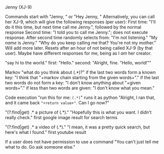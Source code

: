 Jenny (XJ-9)

Commands start with "Jenny, " or "Hey Jenny, "
Alternatively, you can call her XJ-9, which will give the following responses (per user):
	First time: "I'll do it this time, but next time call me Jenny.", followed by the normal response
	Second time: "I told you to call me Jenny."; does not execute response.
	After second time randomly selects from:
		"I'm not listening."
		"My *name* is Jenny."
		"Why do you keep calling me that? You're not my mother."
		Will add more later.
	Resets after an hour of not being called XJ-9 (by that user).
	Maybe have different responses for me, being as I *am* her creator.

"say hi to the world."
	first: "Hello."
	second: "Alright, fine. \"Hello, world!\""

Markov
"what do you think about (.*)?"
if the last two words form a known key:
	"I think that "+markov chain starting from the given words+"."
if the last two words do not form a key:
	"I don't know anything about "+given words+"."
if less than two words are given:
	"I don't know what you mean."

Code execution
"run this for me: `(.*)`"
	runs it as python
	"Alright, I ran that, and it came back `"+return value+"`. Can I go now?"
	
"(?:find|get) .* a picture of (.*)\."
	"Hopefully this is what you want. I didn't really check."
	first google image result for search terms
	
"(?:find|get) .* a video of (.*)\."
	"I mean, it was a pretty quick search, but here's what I found."
	first youtube result
	
If a user does not have permission to use a command
	"You can't just tell me what to do. Go ask someone else."